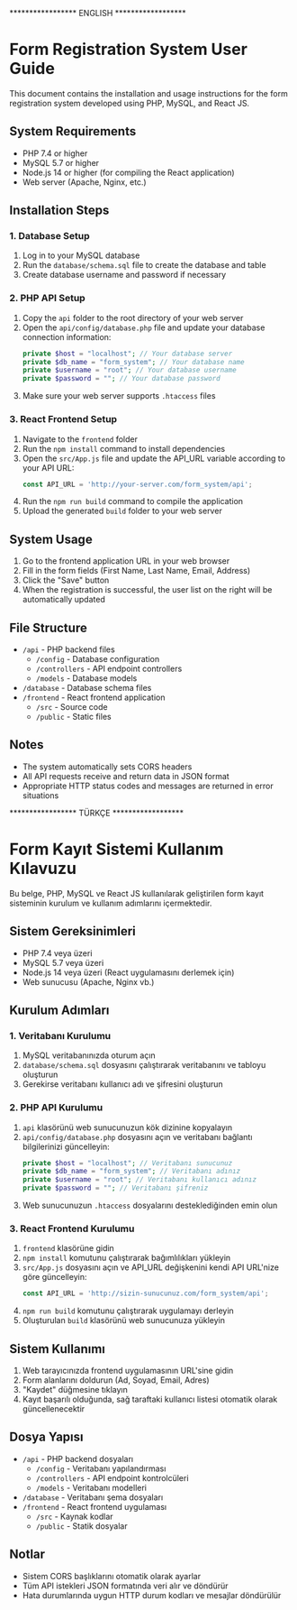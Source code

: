 ***************** ENGLISH ******************

# Form Registration System User Guide

This document contains the installation and usage instructions for the form registration system developed using PHP, MySQL, and React JS.

## System Requirements

- PHP 7.4 or higher
- MySQL 5.7 or higher
- Node.js 14 or higher (for compiling the React application)
- Web server (Apache, Nginx, etc.)

## Installation Steps

### 1. Database Setup

1. Log in to your MySQL database
2. Run the `database/schema.sql` file to create the database and table
3. Create database username and password if necessary

### 2. PHP API Setup

1. Copy the `api` folder to the root directory of your web server
2. Open the `api/config/database.php` file and update your database connection information:
   ```php
   private $host = "localhost"; // Your database server
   private $db_name = "form_system"; // Your database name
   private $username = "root"; // Your database username
   private $password = ""; // Your database password
   ```
3. Make sure your web server supports `.htaccess` files

### 3. React Frontend Setup

1. Navigate to the `frontend` folder
2. Run the `npm install` command to install dependencies
3. Open the `src/App.js` file and update the API_URL variable according to your API URL:
   ```javascript
   const API_URL = 'http://your-server.com/form_system/api';
   ```
4. Run the `npm run build` command to compile the application
5. Upload the generated `build` folder to your web server

## System Usage

1. Go to the frontend application URL in your web browser
2. Fill in the form fields (First Name, Last Name, Email, Address)
3. Click the "Save" button
4. When the registration is successful, the user list on the right will be automatically updated

## File Structure

- `/api` - PHP backend files
  - `/config` - Database configuration
  - `/controllers` - API endpoint controllers
  - `/models` - Database models
- `/database` - Database schema files
- `/frontend` - React frontend application
  - `/src` - Source code
  - `/public` - Static files

## Notes

- The system automatically sets CORS headers
- All API requests receive and return data in JSON format
- Appropriate HTTP status codes and messages are returned in error situations

***************** TÜRKÇE ******************


# Form Kayıt Sistemi Kullanım Kılavuzu

Bu belge, PHP, MySQL ve React JS kullanılarak geliştirilen form kayıt sisteminin kurulum ve kullanım adımlarını içermektedir.

## Sistem Gereksinimleri

- PHP 7.4 veya üzeri
- MySQL 5.7 veya üzeri
- Node.js 14 veya üzeri (React uygulamasını derlemek için)
- Web sunucusu (Apache, Nginx vb.)

## Kurulum Adımları

### 1. Veritabanı Kurulumu

1. MySQL veritabanınızda oturum açın
2. `database/schema.sql` dosyasını çalıştırarak veritabanını ve tabloyu oluşturun
3. Gerekirse veritabanı kullanıcı adı ve şifresini oluşturun

### 2. PHP API Kurulumu

1. `api` klasörünü web sunucunuzun kök dizinine kopyalayın
2. `api/config/database.php` dosyasını açın ve veritabanı bağlantı bilgilerinizi güncelleyin:
   ```php
   private $host = "localhost"; // Veritabanı sunucunuz
   private $db_name = "form_system"; // Veritabanı adınız
   private $username = "root"; // Veritabanı kullanıcı adınız
   private $password = ""; // Veritabanı şifreniz
   ```
3. Web sunucunuzun `.htaccess` dosyalarını desteklediğinden emin olun

### 3. React Frontend Kurulumu

1. `frontend` klasörüne gidin
2. `npm install` komutunu çalıştırarak bağımlılıkları yükleyin
3. `src/App.js` dosyasını açın ve API_URL değişkenini kendi API URL'nize göre güncelleyin:
   ```javascript
   const API_URL = 'http://sizin-sunucunuz.com/form_system/api';
   ```
4. `npm run build` komutunu çalıştırarak uygulamayı derleyin
5. Oluşturulan `build` klasörünü web sunucunuza yükleyin

## Sistem Kullanımı

1. Web tarayıcınızda frontend uygulamasının URL'sine gidin
2. Form alanlarını doldurun (Ad, Soyad, Email, Adres)
3. "Kaydet" düğmesine tıklayın
4. Kayıt başarılı olduğunda, sağ taraftaki kullanıcı listesi otomatik olarak güncellenecektir

## Dosya Yapısı

- `/api` - PHP backend dosyaları
  - `/config` - Veritabanı yapılandırması
  - `/controllers` - API endpoint kontrolcüleri
  - `/models` - Veritabanı modelleri
- `/database` - Veritabanı şema dosyaları
- `/frontend` - React frontend uygulaması
  - `/src` - Kaynak kodlar
  - `/public` - Statik dosyalar

## Notlar

- Sistem CORS başlıklarını otomatik olarak ayarlar
- Tüm API istekleri JSON formatında veri alır ve döndürür
- Hata durumlarında uygun HTTP durum kodları ve mesajlar döndürülür

